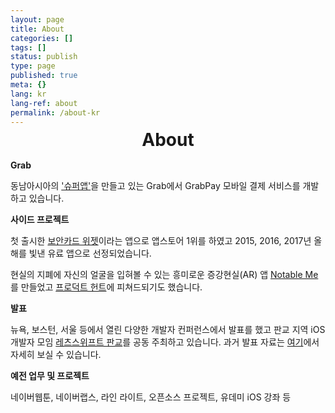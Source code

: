 ```yaml
---
layout: page
title: About
categories: []
tags: []
status: publish
type: page
published: true
meta: {}
lang: kr
lang-ref: about
permalink: /about-kr
---
```


<h1 style="text-align: center; margin-bottom: 15px; margin-top: -10px">About</h1>

<div id="rightCol">
  <p><b>Grab</b></p>

  <p>동남아시아의 <a href="https://engineering.grab.com/grab-everyday-super-app" target="_blank">'슈퍼앱'</a>을 만들고 있는 Grab에서 GrabPay 모바일 결제 서비스를 개발하고 있습니다.</p>

  <p><b>사이드 프로젝트</b></p>

  <p> 첫 출시한 <a href="https://apps.apple.com/kr/app/보안카드-위젯/id949362849" target="_blank">보안카드 위젯</a>이라는 앱으로 앱스토어 1위를 하였고 2015, 2016, 2017년 올해를 빛낸 유료 앱으로 선정되었습니다.</p>

  <p>현실의 지폐에 자신의 얼굴을 입혀볼 수 있는 흥미로운 증강현실(AR) 앱 <a href="https://apps.apple.com/kr/app/notable-me/id1453810473" target="_blank">Notable Me</a>를 만들었고 <a href="https://www.producthunt.com/posts/notable-me" target="_blank">프로덕트 헌트</a>에 피쳐드되기도 했습니다.</p>

  <p><b>발표</b></p>

  <p>뉴욕, 보스턴, 서울 등에서 열린 다양한 개발자 컨퍼런스에서 발표를 했고 판교 지역 iOS 개발자 모임 <a href="https://festa.io/hosts/625">레츠스위프트 판교</a>를 공동 주최하고 있습니다. 과거 발표 자료는 <a href="{{ site.baseurl }}/speaking-kr">여기</a>에서 자세히 보실 수 있습니다.</p>

  <p><b>예전 업무 및 프로젝트</b></p>

  <p>네이버웹툰, 네이버랩스, 라인 라이트, 오픈소스 프로젝트, 유데미 iOS 강좌 등</p>
</div>

<style type="text/css">
  #leftCol {
    margin-bottom: 40px;
    margin-right: 30px;
    width: 100%;
    text-align: center;
  }
  @media screen and (min-width: 600px) {
    #leftCol {
        width: 35%; 
        float: left;
        height: 520px;
      }
    }
  }
  @media screen and (min-width: 600px) {
    #rightCol {
      width: 55%; 
      float: right;
    }
  }
  }
</style>

